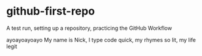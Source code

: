 # github-first-repo
A test run, setting up a repository, practicing the GitHub Workflow

ayoayoayoayo
My name is Nick, I type code quick, my rhymes so lit, my life legit
